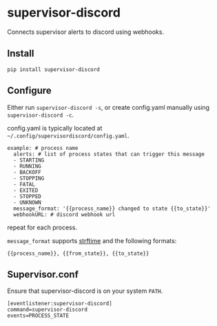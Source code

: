 # supervisor-discord
Connects supervisor alerts to discord using webhooks.

## Install
```
pip install supervisor-discord
```

## Configure
Either run `supervisor-discord -s`, or create config.yaml manually using `supervisor-discord -c`.

config.yaml is typically located at `~/.config/supervisordiscord/config.yaml`.

```
example: # process name
  alerts: # list of process states that can trigger this message
  - STARTING
  - RUNNING
  - BACKOFF
  - STOPPING
  - FATAL
  - EXITED
  - STOPPED
  - UNKNOWN
  message_format: '{{process_name}} changed to state {{to_state}}'
  webhookURL: # discord webhook url
 ```
 repeat for each process.
 
`message_format` supports [strftime](https://strftime.org/) and the following formats:  
```
{{process_name}}, {{from_state}}, {{to_state}}
```

## Supervisor.conf
Ensure that supervisor-discord is on your system `PATH`.
```
[eventlistener:supervisor-discord]
command=supervisor-discord
events=PROCESS_STATE
```


